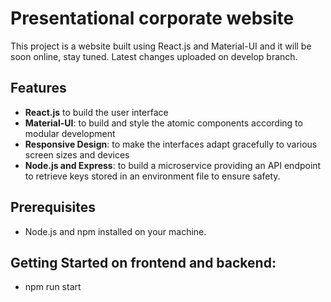 # Presentational corporate website
This project is a website built using React.js and Material-UI and it will be soon online, stay tuned.
Latest changes uploaded on develop branch.


## Features

- **React.js** to build the user interface
- **Material-UI**: to build and style the atomic components according to modular development
- **Responsive Design**: to make the interfaces adapt gracefully to various screen sizes and devices
- **Node.js and Express**: to build a microservice providing an API endpoint to retrieve keys stored in an environment file to ensure safety.

## Prerequisites

- Node.js and npm installed on your machine.

## Getting Started on frontend and backend:

- npm run start 
